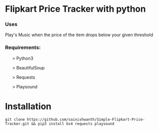 <h1>Flipkart Price Tracker with python</h1>

<h3>Uses</h3>
       <p> Play's Music when the price of the item drops below your given threshold</p>

<h3>Requirements:</h3>
<p>
      <ol> > Python3 </ol>
      <ol> > BeautifulSoup </ol>
      <ol> > Requests </ol>
      <ol> > Playsound </ol>
</p>

# Installation
 
    git clone https://github.com/sainishwanth/Simple-Flipkart-Price-Tracker.git && pip3 install bs4 requests playsound

